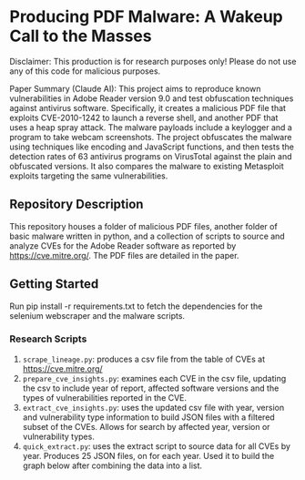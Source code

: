 # Producing PDF Malware: A Wakeup Call to the Masses

Disclaimer: This production is for research purposes only! Please do not use any of this code for
malicious purposes.

Paper Summary (Claude AI): This project aims to reproduce known vulnerabilities in Adobe Reader version 9.0 and test obfuscation techniques against antivirus software. Specifically, it creates a malicious PDF file that exploits CVE-2010-1242 to launch a reverse shell, and another PDF that uses a heap spray attack. The malware payloads include a keylogger and a program to take webcam screenshots. The project obfuscates the malware using techniques like encoding and JavaScript functions, and then tests the detection rates of 63 antivirus programs on VirusTotal against the plain and obfuscated versions. It also compares the malware to existing Metasploit exploits targeting the same vulnerabilities.

## Repository Description

This repository houses a folder of malicious PDF files, another folder of basic malware written in python, and a collection of scripts to source and analyze CVEs for the Adobe Reader software as reported by https://cve.mitre.org/. The PDF files are detailed in the paper. 

## Getting Started

Run pip install -r requirements.txt to fetch the dependencies for the selenium webscraper and the malware scripts. 

### Research Scripts

1. ```scrape_lineage.py```: produces a csv file from the table of CVEs at https://cve.mitre.org/
2. ```prepare_cve_insights.py```: examines each CVE in the csv file, updating the csv to include year of report, affected software versions and the types of vulnerabilities reported in the CVE. 
3. ```extract_cve_insights.py```: uses the updated csv file with year, version and vulnerability type information to build JSON files with a filtered subset of the CVEs. Allows for search by affected year, version or vulnerability types.
4. ```quick_extract.py```: uses the extract script to source data for all CVEs by year. Produces 25 JSON files, on for each year. Used it to build the graph below after combining the data into a list.
